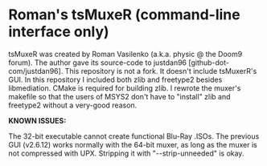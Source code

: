 # Roman's tsMuxeR (command-line interface only)

tsMuxeR was created by Roman Vasilenko (a.k.a. physic @ the Doom9 forum).
The author gave its source-code to justdan96 [github-dot-com/justdan96].
This repository is not a fork. It doesn't include tsMuxerR's GUI.
In this repository I included both zlib and freetype2 besides libmediation.
CMake is required for building zlib.
I rewrote the muxer's makefile so that the users of MSYS2 don't have to "install" zlib and freetype2 without a very-good reason.

**KNOWN ISSUES:**

The 32-bit executable cannot create functional Blu-Ray .ISOs.
The previous GUI (v2.6.12) works normally with the 64-bit muxer, as long as the muxer is not compressed with UPX. Stripping it with "--strip-unneeded" is okay.
